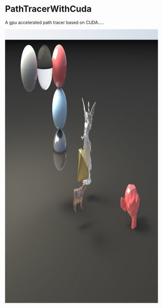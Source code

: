 # PathTracerWithCuda

A gpu accelerated path tracer based on CUDA.....

<div align="center">  
  <img src="https://github.com/BlauHimmel/PathTracerWithCuda/blob/bvh-cpu/sample22.png" width = "1440" height = "900"/>
</div>
